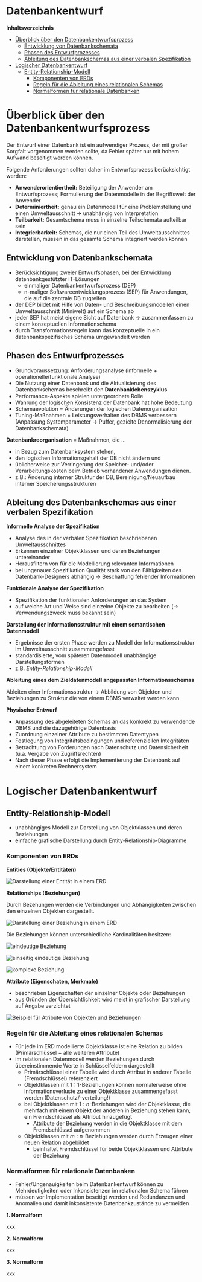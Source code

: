 Datenbankentwurf
================

<!-- START doctoc generated TOC please keep comment here to allow auto update -->
<!-- DON'T EDIT THIS SECTION, INSTEAD RE-RUN doctoc TO UPDATE -->
**Inhaltsverzeichnis**

- [Überblick über den Datenbankentwurfsprozess](#%C3%BCberblick-%C3%BCber-den-datenbankentwurfsprozess)
  - [Entwicklung von Datenbankschemata](#entwicklung-von-datenbankschemata)
  - [Phasen des Entwurfprozesses](#phasen-des-entwurfprozesses)
  - [Ableitung des Datenbankschemas aus einer verbalen Spezifikation](#ableitung-des-datenbankschemas-aus-einer-verbalen-spezifikation)
- [Logischer Datenbankentwurf](#logischer-datenbankentwurf)
  - [Entity-Relationship-Modell](#entity-relationship-modell)
    - [Komponenten von ERDs](#komponenten-von-erds)
    - [Regeln für die Ableitung eines relationalen Schemas](#regeln-f%C3%BCr-die-ableitung-eines-relationalen-schemas)
    - [Normalformen für relationale Datenbanken](#normalformen-f%C3%BCr-relationale-datenbanken)

<!-- END doctoc generated TOC please keep comment here to allow auto update -->

<!--newpage-->

# Überblick über den Datenbankentwurfsprozess

Der Entwurf einer Datenbank ist ein aufwendiger Prozess, der mit großer Sorgfalt vorgenommen werden sollte, da Fehler später nur mit hohem Aufwand beseitigt werden können.

Folgende Anforderungen sollten daher im Entwurfsprozess berücksichtigt werden:

- **Anwenderorientiertheit:** Beteiligung der Anwender am Entwurfsprozess; Formulierung der Datenmodelle in der Begriffswelt der Anwender
- **Determiniertheit:** genau ein Datenmodell für eine Problemstellung und einen Umweltausschnitt $\rightarrow$ unabhängig von Interpretation
- **Teilbarkeit:** Gesamtschema muss in einzelne Teilschemata aufteilbar sein
- **Integrierbarkeit:** Schemas, die nur einen Teil des Umweltausschnittes darstellen, müssen in das gesamte Schema integriert werden können

## Entwicklung von Datenbankschemata

- Berücksichtigung zweier Entwurfsphasen, bei der Entwicklung datenbankgestützter IT-Lösungen
  - einmaliger Datenbankentwurfsprozess (DEP)
  - n-maliger Softwareentwicklungsprozess (SEP) für Anwendungen, die auf die zentrale DB zugreifen
- der DEP bildet mit Hilfe von Daten- und Beschreibungsmodellen einen Umweltausschnitt (Miniwelt) auf ein Schema ab
- jeder SEP hat meist eigene Sicht auf Datenbank $\rightarrow$ zusammenfassen zu einem konzeptuellen Informationschema
- durch Transformationsregeln kann das konzeptuelle in ein datenbankspezifisches Schema umgewandelt werden

## Phasen des Entwurfprozesses

- Grundvoraussetzung: Anforderungsanalyse (informelle + operationelle/funktionale Analyse)
- Die Nutzung einer Datenbank und die Aktualisierung des Datenbankschemas beschreibt den **Datenbanklebenszyklus**
- Performance-Aspekte spielen untergeordnete Rolle
- Wahrung der logischen Konsistenz der Datenbank hat hohe Bedeutung
- Schemaevolution = Änderungen der logischen Datenorganisation 
- Tuning-Maßnahmen = Leistungsverhalten des DBMS verbessern (Anpassung Systemparameter $\rightarrow$ Puffer, gezielte Denormalisierung der Datenbankschemata)

**Datenbankreorganisation** = Maßnahmen, die ...

- in Bezug zum Datenbanksystem stehen,
- den logischen Informationsgehalt der DB nicht ändern und
- üblicherweise zur Verringerung der Speicher- und/oder Verarbeitungskosten beim Betrieb vorhandener Anwendungen dienen.
- z.B.: Änderung interner Struktur der DB, Bereinigung/Neuaufbau interner Speicherungsstrukturen

## Ableitung des Datenbankschemas aus einer verbalen Spezifikation

**Informelle Analyse der Spezifikation**

- Analyse des in der verbalen Spezifikation beschriebenen Umweltausschnittes
- Erkennen einzelner Objektklassen und deren Beziehungen untereinander
- Herausfiltern von für die Modellierung relevanten Informationen
- bei ungenauer Spezifikation Qualität stark von den Fähigkeiten des Datenbank-Designers abhängig $\rightarrow$ Beschaffung fehlender Informationen

**Funktionale Analyse der Spezifikation**

- Spezifikation der funktionalen Anforderungen an das System
- auf welche Art und Weise sind einzelne Objekte zu bearbeiten ($\rightarrow$ Verwendungszweck muss bekannt sein)

**Darstellung der Informationsstruktur mit einem semantischen Datenmodell**

- Ergebnisse der ersten Phase werden zu Modell der Informationsstruktur im Umweltausschnitt zusammengefasst
- standardisierte, vom späteren Datenmodell unabhängige Darstellungsformen
- z.B. *Entity-Relationship-Modell*

**Ableitung eines dem Zieldatenmodell angepassten Informationsschemas**

Ableiten einer Informationsstruktur $\rightarrow$ Abbildung von Objekten und Beziehungen zu Struktur die von einem DBMS verwaltet werden kann

**Physischer Entwurf**

- Anpassung des abgeleiteten Schemas an das konkrekt zu verwendende DBMS und die dazugehörige Datenbasis
- Zuordnung einzelner Attribute zu bestimmten Datentypen
- Festlegung von Integritätsbedingungen und referenziellen Integritäten
- Betrachtung von Forderungen nach Datenschutz und Datensicherheit (u.a. Vergabe von Zugriffsrechten)
- Nach dieser Phase erfolgt die Implementierung der Datenbank auf einem konkreten Rechnersystem

# Logischer Datenbankentwurf

## Entity-Relationship-Modell

- unabhängiges Modell zur Darstellung von Objektklassen und deren Beziehungen
- einfache grafische Darstellung durch Entity-Relationship-Diagramme

### Komponenten von ERDs

**Entities (Objekte/Entitäten)**

![Darstellung einer Entität in einem ERD](assets/erd-entity.png)<!--width=400px-->

**Relationships (Beziehungen)**

Durch Bezehungen werden die Verbindungen und Abhängigkeiten zwischen den einzelnen Objekten dargestellt.

![Darstellung einer Beziehung in einem ERD](assets/erd-relationship.png)<!--width=400px-->

Die Beziehungen können unterschiedliche Kardinalitäten besitzen:

![eindeutige Beziehung](assets/erd-relationship-1-1.png)<!--width=400px-->

![einseitig eindeutige Beziehung](assets/erd-relationship-1-n.png)<!--width=400px-->

![komplexe Beziehung](assets/erd-relationship-m-n.png)<!--width=400px-->

**Attribute (Eigenschaten, Merkmale)**

- beschrieben Eigenschaften der einzelner Objekte oder Beziehungen
- aus Gründen der Übersichtlichkeit wird meist in grafischer Darstellung auf Angabe verzichtet

![Beispiel für Atribute von Objekten und Beziehungen](assets/erd-attributes.png)<!--width=400px-->

### Regeln für die Ableitung eines relationalen Schemas

- Für jede im ERD modellierte Objektklasse ist eine Relation zu bilden (Primärschlüssel + alle weiteren Attribute)
- im relationalen Datenmodell werden Beziehungen durch übereinstimmende Werte in Schlüsselfeldern dargestellt
  - Primärschlüssel einer Tabelle wird durch Attribut in anderer Tabelle (Fremdschlüssel) referenziert
  - Objektklassen mit $1:1$-Beziehungen können normalerweise ohne Informationsverluste zu einer Objektklasse zusammengefasst werden (Datenschutz/-verteilung!)
  - bei Objektklassen mit $1:n$-Beziehungen wird der Objektklasse, die mehrfach mit einem Objekt der anderen in Beziehung stehen kann, ein Fremdschlüssel als Attribut hinzugefügt
    - Attribute der Beziehung werden in die Objektklasse mit dem Fremdschlüssel aufgenommen
  - Objektklassen mit $m:n$-Beziehungen werden durch Erzeugen einer neuen Relation abgebildet 
    - beinhaltet Fremdschlüssel für beide Objektklassen und Attribute der Beziehung

### Normalformen für relationale Datenbanken

- Fehler/Ungenauigkeiten beim Datenbankentwurf können zu Mehrdeutigkeiten oder Inkonsistenzen im relationalen Schema führen
- müssen vor Implementation beseitigt werden und Redundanzen und Anomalien und damit inkonsistente Datenbankzustände zu vermeiden

**1. Normalform**

xxx

**2. Normalform**

xxx

**3. Normalform**

xxx